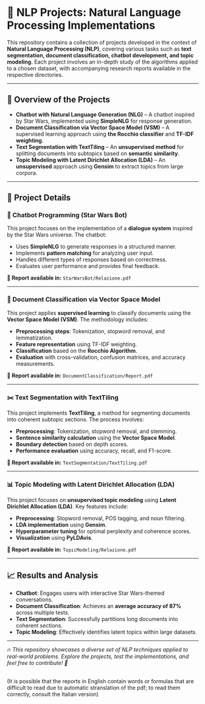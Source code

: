 <h1>🚀 NLP Projects: Natural Language Processing Implementations</h1>

<p>
This repository contains a collection of projects developed in the context of <strong>Natural Language Processing (NLP)</strong>, 
covering various tasks such as <strong>text segmentation, document classification, chatbot development, and topic modeling</strong>.
Each project involves an in-depth study of the algorithms applied to a chosen dataset, with accompanying research reports available in the respective directories.
</p>

<hr>

<h2>📄 Overview of the Projects</h2>

<ul>
  <li><strong>Chatbot with Natural Language Generation (NLG)</strong> – A chatbot inspired by Star Wars, implemented using <strong>SimpleNLG</strong> for response generation.</li>
  <li><strong>Document Classification via Vector Space Model (VSM)</strong> – A supervised learning approach using <strong>the Rocchio classifier</strong> and <strong>TF-IDF weighting</strong>.</li>
  <li><strong>Text Segmentation with TextTiling</strong> – An <strong>unsupervised method</strong> for splitting documents into subtopics based on <strong>semantic similarity</strong>.</li>
  <li><strong>Topic Modeling with Latent Dirichlet Allocation (LDA)</strong> – An <strong>unsupervised</strong> approach using <strong>Gensim</strong> to extract topics from large corpora.</li>
</ul>

<hr>

<h2>🚀 Project Details</h2>

<h3>🤖 Chatbot Programming (Star Wars Bot)</h3>
<p>
This project focuses on the implementation of a <strong>dialogue system</strong> inspired by the Star Wars universe. The chatbot:
</p>
<ul>
  <li>Uses <strong>SimpleNLG</strong> to generate responses in a structured manner.</li>
  <li>Implements <strong>pattern matching</strong> for analyzing user input.</li>
  <li>Handles different types of responses based on correctness.</li>
  <li>Evaluates user performance and provides final feedback.</li>
</ul>

<p><strong>📄 Report available in:</strong> <code>StarWarsBot/Relazione.pdf</code></p>

<hr>

<h3>📄 Document Classification via Vector Space Model</h3>
<p>
This project applies <strong>supervised learning</strong> to classify documents using the <strong>Vector Space Model (VSM)</strong>.
The methodology includes:
</p>
<ul>
  <li><strong>Preprocessing steps</strong>: Tokenization, stopword removal, and lemmatization.</li>
  <li><strong>Feature representation</strong> using TF-IDF weighting.</li>
  <li><strong>Classification</strong> based on the <strong>Rocchio Algorithm</strong>.</li>
  <li><strong>Evaluation</strong> with cross-validation, confusion matrices, and accuracy measurements.</li>
</ul>

<p><strong>📄 Report available in:</strong> <code>DocumentClassification/Report.pdf</code></p>

<hr>

<h3>✂️ Text Segmentation with TextTiling</h3>
<p>
This project implements <strong>TextTiling</strong>, a method for segmenting documents into coherent subtopic sections. The process involves:
</p>
<ul>
  <li><strong>Preprocessing</strong>: Tokenization, stopword removal, and stemming.</li>
  <li><strong>Sentence similarity calculation</strong> using the <strong>Vector Space Model</strong>.</li>
  <li><strong>Boundary detection</strong> based on depth scores.</li>
  <li><strong>Performance evaluation</strong> using accuracy, recall, and F1-score.</li>
</ul>

<p><strong>📄 Report available in:</strong> <code>TextSegmentation/TextTiling.pdf</code></p>

<hr>

<h3>📊 Topic Modeling with Latent Dirichlet Allocation (LDA)</h3>
<p>
This project focuses on <strong>unsupervised topic modeling</strong> using <strong>Latent Dirichlet Allocation (LDA)</strong>. Key features include:
</p>
<ul>
  <li><strong>Preprocessing</strong>: Stopword removal, POS tagging, and noun filtering.</li>
  <li><strong>LDA implementation</strong> using <strong>Gensim</strong>.</li>
  <li><strong>Hyperparameter tuning</strong> for optimal perplexity and coherence scores.</li>
  <li><strong>Visualization</strong> using <strong>PyLDAvis</strong>.</li>
</ul>

<p><strong>📄 Report available in:</strong> <code>TopicModeling/Relazione.pdf</code></p>

<hr>

<h2>📈 Results and Analysis</h2>
<ul>
  <li><strong>Chatbot</strong>: Engages users with interactive Star Wars-themed conversations.</li>
  <li><strong>Document Classification</strong>: Achieves an <strong>average accuracy of 87%</strong> across multiple tests.</li>
  <li><strong>Text Segmentation</strong>: Successfully partitions long documents into coherent sections.</li>
  <li><strong>Topic Modeling</strong>: Effectively identifies latent topics within large datasets.</li>
</ul>

<hr>

<p>🔥 <em>This repository showcases a diverse set of NLP techniques applied to real-world problems. 
Explore the projects, test the implementations, and feel free to contribute! 🚀</em></p>

<br>
(It is possible that the reports in English contain words or formulas that are difficult to read due to automatic stranslation of the pdf; to read them correctly, consult the Italian version)
